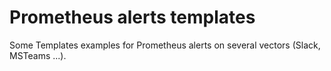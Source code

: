 # Prometheus alerts templates

Some Templates examples for Prometheus alerts on several vectors (Slack, MSTeams ...).
